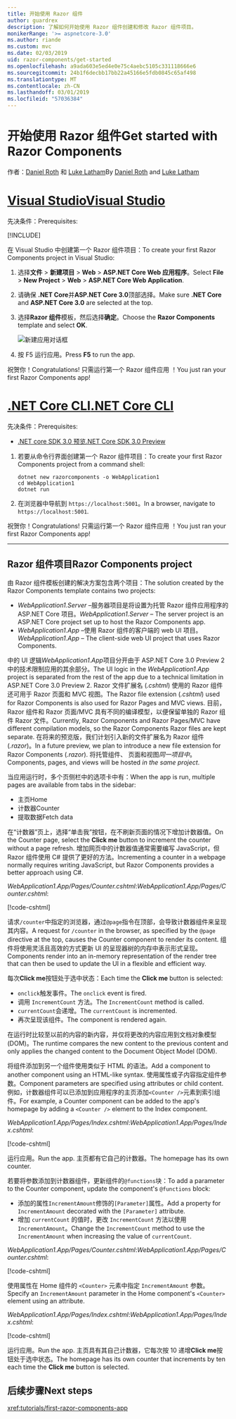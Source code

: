 ```yaml
---
title: 开始使用 Razor 组件
author: guardrex
description: 了解如何开始使用 Razor 组件创建和修改 Razor 组件项目。
monikerRange: '>= aspnetcore-3.0'
ms.author: riande
ms.custom: mvc
ms.date: 02/03/2019
uid: razor-components/get-started
ms.openlocfilehash: a9ada603e5ed4e0e75c4aebc5105c331118666e6
ms.sourcegitcommit: 24b1f6decbb17bb22a45166e5fdb0845c65af498
ms.translationtype: MT
ms.contentlocale: zh-CN
ms.lasthandoff: 03/01/2019
ms.locfileid: "57036384"
---
```

# <a name="get-started-with-razor-components"></a><span data-ttu-id="11fc7-103">开始使用 Razor 组件</span><span class="sxs-lookup"><span data-stu-id="11fc7-103">Get started with Razor Components</span></span>

<span data-ttu-id="11fc7-104">作者：[Daniel Roth](https://github.com/danroth27) 和 [Luke Latham](https://github.com/guardrex)</span><span class="sxs-lookup"><span data-stu-id="11fc7-104">By [Daniel Roth](https://github.com/danroth27) and [Luke Latham](https://github.com/guardrex)</span></span>

# <a name="visual-studiotabvisual-studio"></a>[<span data-ttu-id="11fc7-105">Visual Studio</span><span class="sxs-lookup"><span data-stu-id="11fc7-105">Visual Studio</span></span>](#tab/visual-studio)

<span data-ttu-id="11fc7-106">先决条件：</span><span class="sxs-lookup"><span data-stu-id="11fc7-106">Prerequisites:</span></span>

[!INCLUDE[](~/includes/net-core-prereqs-vs-3.0.md)]

<span data-ttu-id="11fc7-107">在 Visual Studio 中创建第一个 Razor 组件项目：</span><span class="sxs-lookup"><span data-stu-id="11fc7-107">To create your first Razor Components project in Visual Studio:</span></span>

1. <span data-ttu-id="11fc7-108">选择**文件** > **新建项目** > **Web** > **ASP.NET Core Web 应用程序**。</span><span class="sxs-lookup"><span data-stu-id="11fc7-108">Select **File** > **New Project** > **Web** > **ASP.NET Core Web Application**.</span></span>
1. <span data-ttu-id="11fc7-109">请确保 **.NET Core**并**ASP.NET Core 3.0**顶部选择。</span><span class="sxs-lookup"><span data-stu-id="11fc7-109">Make sure **.NET Core** and **ASP.NET Core 3.0** are selected at the top.</span></span>
1. <span data-ttu-id="11fc7-110">选择**Razor 组件**模板，然后选择**确定**。</span><span class="sxs-lookup"><span data-stu-id="11fc7-110">Choose the **Razor Components** template and select **OK**.</span></span>

   ![新建应用对话框](https://msdnshared.blob.core.windows.net/media/2019/01/razor-components-template.png)

1. <span data-ttu-id="11fc7-112">按 F5  运行应用。</span><span class="sxs-lookup"><span data-stu-id="11fc7-112">Press **F5** to run the app.</span></span>

<span data-ttu-id="11fc7-113">祝贺你！</span><span class="sxs-lookup"><span data-stu-id="11fc7-113">Congratulations!</span></span> <span data-ttu-id="11fc7-114">只需运行第一个 Razor 组件应用 ！</span><span class="sxs-lookup"><span data-stu-id="11fc7-114">You just ran your first Razor Components app!</span></span>

<!--

# [Visual Studio Code](#tab/visual-studio-code)

Prerequisites:

[!INCLUDE[](~/includes/net-core-prereqs-vsc-3.0.md)]

To create your first Razor Components project in Visual Studio Code:

1. Execute the following command from a command shell:

   ```console
   dotnet new razorcomponents -o WebApplication1
   ```

1. Open the *WebApplication1* folder in Visual Studio Code.

1. Add a *.vscode* folder.

1. Add a *tasks.json* file to the *.vscode* folder with the following content:

   [!code-json[](get-started/samples_snapshot/3.x/tasks.json)]

1. Add a *launch.json* file to the *.vscode* folder with the following content:

   [!code-json[](get-started/samples_snapshot/3.x/launch.json)]

1. Execute the app using the Visual Studio Code debugger.

1. In a browser, navigate to `https://localhost:5001`.

Congratulations! You just ran your first Razor Components app!

# [Visual Studio for Mac](#tab/visual-studio-mac)

.NET Core 3.0 will be supported with Visual Studio for Mac version 8.0 or later. Visual Studio for Mac version 8.0 Preview isn't available at this time.

Use the [.NET Core CLI version of this topic](xref:razor-components/get-started?tabs=netcore-cli) on macOS.


[!INCLUDE[](~/includes/net-core-prereqs-mac-3.0.md)]

To create your first project Razor Components project in Visual Studio for Mac:

1. Select **File** > **New Solution** or **New Project**.
1. In the sidebar, select **.NET Core** > **App**.
1. Select **ASP.NET Core Razor Components** and select **Next**.
1. The **Target Framework** defaults to **.NET Core 3.0**. Select **Next**.
1. In the **Project Name** field, enter `WebApplication1`. Select **Create**.
1. Select **Run** > **Run Without Debugging** to run the app *without the debugger*. Running with the debugger isn't supported at this time.

Congratulations! You just ran your first Razor Components app!
-->

# <a name="net-core-clitabnetcore-cli"></a>[<span data-ttu-id="11fc7-115">.NET Core CLI</span><span class="sxs-lookup"><span data-stu-id="11fc7-115">.NET Core CLI</span></span>](#tab/netcore-cli/)

<span data-ttu-id="11fc7-116">先决条件：</span><span class="sxs-lookup"><span data-stu-id="11fc7-116">Prerequisites:</span></span>

* [<span data-ttu-id="11fc7-117">.NET core SDK 3.0 预览</span><span class="sxs-lookup"><span data-stu-id="11fc7-117">.NET Core SDK 3.0 Preview</span></span>](https://dotnet.microsoft.com/download/dotnet-core/3.0)

1. <span data-ttu-id="11fc7-118">若要从命令行界面创建第一个 Razor 组件项目：</span><span class="sxs-lookup"><span data-stu-id="11fc7-118">To create your first Razor Components project from a command shell:</span></span>

   ```console
   dotnet new razorcomponents -o WebApplication1
   cd WebApplication1
   dotnet run
   ```

1. <span data-ttu-id="11fc7-119">在浏览器中导航到 `https://localhost:5001`。</span><span class="sxs-lookup"><span data-stu-id="11fc7-119">In a browser, navigate to `https://localhost:5001`.</span></span>

<span data-ttu-id="11fc7-120">祝贺你！</span><span class="sxs-lookup"><span data-stu-id="11fc7-120">Congratulations!</span></span> <span data-ttu-id="11fc7-121">只需运行第一个 Razor 组件应用 ！</span><span class="sxs-lookup"><span data-stu-id="11fc7-121">You just ran your first Razor Components app!</span></span>

---

## <a name="razor-components-project"></a><span data-ttu-id="11fc7-122">Razor 组件项目</span><span class="sxs-lookup"><span data-stu-id="11fc7-122">Razor Components project</span></span>

<span data-ttu-id="11fc7-123">由 Razor 组件模板创建的解决方案包含两个项目：</span><span class="sxs-lookup"><span data-stu-id="11fc7-123">The solution created by the Razor Components template contains two projects:</span></span>

* <span data-ttu-id="11fc7-124">*WebApplication1.Server* &ndash;服务器项目是将设置为托管 Razor 组件应用程序的 ASP.NET Core 项目。</span><span class="sxs-lookup"><span data-stu-id="11fc7-124">*WebApplication1.Server* &ndash; The server project is an ASP.NET Core project set up to host the Razor Components app.</span></span>
* <span data-ttu-id="11fc7-125">*WebApplication1.App* &ndash;使用 Razor 组件的客户端的 web UI 项目。</span><span class="sxs-lookup"><span data-stu-id="11fc7-125">*WebApplication1.App* &ndash; The client-side web UI project that uses Razor Components.</span></span>

<span data-ttu-id="11fc7-126">中的 UI 逻辑*WebApplication1.App*项目分开由于 ASP.NET Core 3.0 Preview 2 中的技术限制应用的其余部分。</span><span class="sxs-lookup"><span data-stu-id="11fc7-126">The UI logic in the *WebApplication1.App* project is separated from the rest of the app due to a technical limitation in ASP.NET Core 3.0 Preview 2.</span></span> <span data-ttu-id="11fc7-127">Razor 文件扩展名 (*.cshtml*) 使用的 Razor 组件还可用于 Razor 页面和 MVC 视图。</span><span class="sxs-lookup"><span data-stu-id="11fc7-127">The Razor file extension (*.cshtml*) used for Razor Components is also used for Razor Pages and MVC views.</span></span> <span data-ttu-id="11fc7-128">目前，Razor 组件和 Razor 页面/MVC 具有不同的编译模型，以便保留单独的 Razor 组件 Razor 文件。</span><span class="sxs-lookup"><span data-stu-id="11fc7-128">Currently, Razor Components and Razor Pages/MVC have different compilation models, so the Razor Components Razor files are kept separate.</span></span> <span data-ttu-id="11fc7-129">在将来的预览版，我们计划引入新的文件扩展名为 Razor 组件 (*.razor*)。</span><span class="sxs-lookup"><span data-stu-id="11fc7-129">In a future preview, we plan to introduce a new file extension for Razor Components (*.razor*).</span></span> <span data-ttu-id="11fc7-130">将托管组件、 页面和视图*同一项目中*。</span><span class="sxs-lookup"><span data-stu-id="11fc7-130">Components, pages, and views will be hosted *in the same project*.</span></span>

<span data-ttu-id="11fc7-131">当应用运行时，多个页侧栏中的选项卡中有：</span><span class="sxs-lookup"><span data-stu-id="11fc7-131">When the app is run, multiple pages are available from tabs in the sidebar:</span></span>

* <span data-ttu-id="11fc7-132">主页</span><span class="sxs-lookup"><span data-stu-id="11fc7-132">Home</span></span>
* <span data-ttu-id="11fc7-133">计数器</span><span class="sxs-lookup"><span data-stu-id="11fc7-133">Counter</span></span>
* <span data-ttu-id="11fc7-134">提取数据</span><span class="sxs-lookup"><span data-stu-id="11fc7-134">Fetch data</span></span>

<span data-ttu-id="11fc7-135">在“计数器”页上，选择“单击我”按钮，在不刷新页面的情况下增加计数器值。</span><span class="sxs-lookup"><span data-stu-id="11fc7-135">On the Counter page, select the **Click me** button to increment the counter without a page refresh.</span></span> <span data-ttu-id="11fc7-136">增加网页中的计数器值通常需要编写 JavaScript，但 Razor 组件使用 C# 提供了更好的方法。</span><span class="sxs-lookup"><span data-stu-id="11fc7-136">Incrementing a counter in a webpage normally requires writing JavaScript, but Razor Components provides a better approach using C#.</span></span>

<span data-ttu-id="11fc7-137">*WebApplication1.App/Pages/Counter.cshtml*:</span><span class="sxs-lookup"><span data-stu-id="11fc7-137">*WebApplication1.App/Pages/Counter.cshtml*:</span></span>

[!code-cshtml[](get-started/samples_snapshot/3.x/Counter1.cshtml)]

<span data-ttu-id="11fc7-138">请求`/counter`中指定的浏览器，通过`@page`指令在顶部，会导致计数器组件来呈现其内容。</span><span class="sxs-lookup"><span data-stu-id="11fc7-138">A request for `/counter` in the browser, as specified by the `@page` directive at the top, causes the Counter component to render its content.</span></span> <span data-ttu-id="11fc7-139">组件将使用灵活且高效的方式更新 UI 的呈现器树的内存中表示形式呈现。</span><span class="sxs-lookup"><span data-stu-id="11fc7-139">Components render into an in-memory representation of the render tree that can then be used to update the UI in a flexible and efficient way.</span></span>

<span data-ttu-id="11fc7-140">每次**Click me**按钮处于选中状态：</span><span class="sxs-lookup"><span data-stu-id="11fc7-140">Each time the **Click me** button is selected:</span></span>

* <span data-ttu-id="11fc7-141">`onclick`触发事件。</span><span class="sxs-lookup"><span data-stu-id="11fc7-141">The `onclick` event is fired.</span></span>
* <span data-ttu-id="11fc7-142">调用 `IncrementCount` 方法。</span><span class="sxs-lookup"><span data-stu-id="11fc7-142">The `IncrementCount` method is called.</span></span>
* <span data-ttu-id="11fc7-143">`currentCount`会递增。</span><span class="sxs-lookup"><span data-stu-id="11fc7-143">The `currentCount` is incremented.</span></span>
* <span data-ttu-id="11fc7-144">再次呈现该组件。</span><span class="sxs-lookup"><span data-stu-id="11fc7-144">The component is rendered again.</span></span>

<span data-ttu-id="11fc7-145">在运行时比较至以前的内容的新内容，并仅将更改的内容应用到文档对象模型 (DOM)。</span><span class="sxs-lookup"><span data-stu-id="11fc7-145">The runtime compares the new content to the previous content and only applies the changed content to the Document Object Model (DOM).</span></span>

<span data-ttu-id="11fc7-146">将组件添加到另一个组件使用类似于 HTML 的语法。</span><span class="sxs-lookup"><span data-stu-id="11fc7-146">Add a component to another component using an HTML-like syntax.</span></span> <span data-ttu-id="11fc7-147">使用属性或子内容指定组件参数。</span><span class="sxs-lookup"><span data-stu-id="11fc7-147">Component parameters are specified using attributes or child content.</span></span> <span data-ttu-id="11fc7-148">例如，计数器组件可以已添加到应用程序的主页添加`<Counter />`元素到索引组件。</span><span class="sxs-lookup"><span data-stu-id="11fc7-148">For example, a Counter component can be added to the app's homepage by adding a `<Counter />` element to the Index component.</span></span>

<span data-ttu-id="11fc7-149">*WebApplication1.App/Pages/Index.cshtml*:</span><span class="sxs-lookup"><span data-stu-id="11fc7-149">*WebApplication1.App/Pages/Index.cshtml*:</span></span>

[!code-cshtml[](get-started/samples_snapshot/3.x/Index1.cshtml?highlight=7)]

<span data-ttu-id="11fc7-150">运行应用。</span><span class="sxs-lookup"><span data-stu-id="11fc7-150">Run the app.</span></span> <span data-ttu-id="11fc7-151">主页都有它自己的计数器。</span><span class="sxs-lookup"><span data-stu-id="11fc7-151">The homepage has its own counter.</span></span>

<span data-ttu-id="11fc7-152">若要将参数添加到计数器组件，更新组件的`@functions`块：</span><span class="sxs-lookup"><span data-stu-id="11fc7-152">To add a parameter to the Counter component, update the component's `@functions` block:</span></span>

* <span data-ttu-id="11fc7-153">添加的属性`IncrementAmount`修饰的`[Parameter]`属性。</span><span class="sxs-lookup"><span data-stu-id="11fc7-153">Add a property for `IncrementAmount` decorated with the `[Parameter]` attribute.</span></span>
* <span data-ttu-id="11fc7-154">增加 `currentCount` 的值时，更改 `IncrementCount` 方法以使用 `IncrementAmount`。</span><span class="sxs-lookup"><span data-stu-id="11fc7-154">Change the `IncrementCount` method to use the `IncrementAmount` when increasing the value of `currentCount`.</span></span>

<span data-ttu-id="11fc7-155">*WebApplication1.App/Pages/Counter.cshtml*:</span><span class="sxs-lookup"><span data-stu-id="11fc7-155">*WebApplication1.App/Pages/Counter.cshtml*:</span></span>

[!code-cshtml[](get-started/samples_snapshot/3.x/Counter2.cshtml?highlight=4,8)]

<span data-ttu-id="11fc7-156">使用属性在 Home 组件的 `<Counter>` 元素中指定 `IncrementAmount` 参数。</span><span class="sxs-lookup"><span data-stu-id="11fc7-156">Specify an `IncrementAmount` parameter in the Home component's `<Counter>` element using an attribute.</span></span>

<span data-ttu-id="11fc7-157">*WebApplication1.App/Pages/Index.cshtml*:</span><span class="sxs-lookup"><span data-stu-id="11fc7-157">*WebApplication1.App/Pages/Index.cshtml*:</span></span>

[!code-cshtml[](get-started/samples_snapshot/3.x/Index2.cshtml)]

<span data-ttu-id="11fc7-158">运行应用。</span><span class="sxs-lookup"><span data-stu-id="11fc7-158">Run the app.</span></span> <span data-ttu-id="11fc7-159">主页具有其自己计数器，它每次按 10 递增**Click me**按钮处于选中状态。</span><span class="sxs-lookup"><span data-stu-id="11fc7-159">The homepage has its own counter that increments by ten each time the **Click me** button is selected.</span></span>

## <a name="next-steps"></a><span data-ttu-id="11fc7-160">后续步骤</span><span class="sxs-lookup"><span data-stu-id="11fc7-160">Next steps</span></span>

<xref:tutorials/first-razor-components-app>
